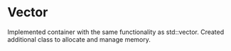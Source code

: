 # Vector

Implemented container with the same functionality as std::vector. Created additional class to allocate and
manage memory.
